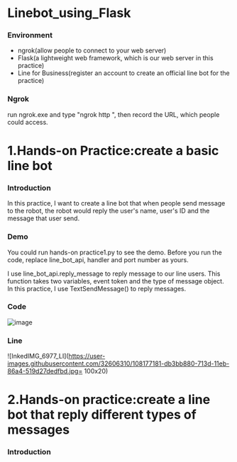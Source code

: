 # Linebot_using_Flask
### Environment
-   ngrok(allow people to connect to your web server)
-   Flask(a lightweight web framework, which is our web server in this practice)
-   Line for Business(register an account to create an official line bot for the practice)
### Ngrok
run ngrok.exe and type "ngrok http <your port>", then record the URL, which people could access.

# 1.Hands-on Practice:create a basic line bot 
### Introduction
In this practice, I want to create a line bot that when people send message to the robot, the robot would reply the user's name, user's ID and the message that user send. 
### Demo
You could run hands-on practice1.py to see the demo. Before you run the code, replace line_bot_api, handler and port number as yours. 

I use line_bot_api.reply_message to reply message to our line users. This function takes two variables, event token and the type of message object. In this practice, I use TextSendMessage() to reply messages.

### Code
![image](https://user-images.githubusercontent.com/32606310/108176818-68cad880-713d-11eb-9748-4fcd36c16c64.png)
### Line 
![InkedIMG_6977_LI](https://user-images.githubusercontent.com/32606310/108177181-db3bb880-713d-11eb-86a4-519d27dedfbd.jpg= 100x20)

# 2.Hands-on practice:create a line bot that reply different types of messages
### Introduction 

